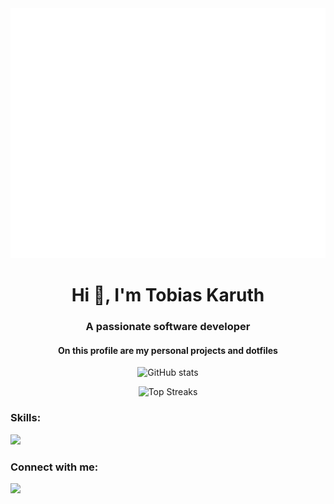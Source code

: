 <img src="https://github.com/TKAMING/TKAMING/blob/main/header.svg" width="800" height="400">

<h1 align="center">Hi 👋, I'm Tobias Karuth</h1>
<h3 align="center">A passionate software developer</h3>

<h4 align="center">On this profile are my personal projects and dotfiles</h4>

<div align="center">
  
  <!-- stat card -->
  ![GitHub stats](https://github-readme-stats.vercel.app/api?username=tkaming&theme=merko&show_icons=true)

  <!-- top streakes -->
  ![Top Streaks](https://github-readme-streak-stats.herokuapp.com/?user=tkaming&theme=merko&show_icons=true)
</div>
<h3 align="left">Skills:</h3>
<p align="left">
  <a href="https://github.com/TKAMING">
    <img src="https://skillicons.dev/icons?i=c,cpp,cs,py,arch,neovim"/>
  </a>
</p>

<div>
  <h3 align="left">Connect with me:</h3>
  <a align="right" href="mailto:tobiaskaruth@duck.com">
    <img src="https://skillicons.dev/icons?i=gmail&theme=dark"/>
  </a>
</div>
